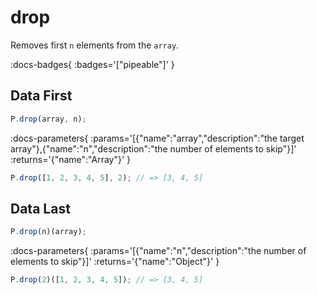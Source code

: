 # drop

Removes first `n` elements from the `array`.

:docs-badges{ :badges='["pipeable"]' }


## Data First

```js [light]
P.drop(array, n);
```

:docs-parameters{ :params='[{"name":"array","description":"the target array"},{"name":"n","description":"the number of elements to skip"}]' :returns='{"name":"Array"}' }

```js
P.drop([1, 2, 3, 4, 5], 2); // => [3, 4, 5]
```

## Data Last

```js [light]
P.drop(n)(array);
```

:docs-parameters{ :params='[{"name":"n","description":"the number of elements to skip"}]' :returns='{"name":"Object"}' }

```js
P.drop(2)([1, 2, 3, 4, 5]); // => [3, 4, 5]
```
